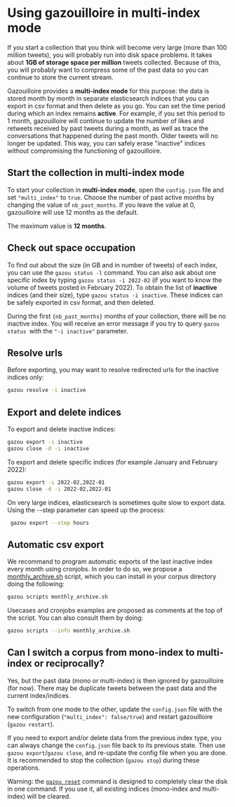 # Using gazouilloire in multi-index mode

If you start a collection that you think will become very large (more than 100 million tweets), 
you will probably run into disk space problems. It takes about **1GB of storage space per million** tweets collected. 
Because of this, you will probably want to compress some of the past data so you can continue to store the current stream. 

Gazouilloire provides a **multi-index mode** for this purpose: 
the data is stored month by month in separate elasticsearch indices that you can export in csv format and then 
delete as you go. You can set the time period during which an index remains **active**. 
For example, if you set this period to 1 month, gazouilloire will continue to update the number of likes and retweets 
received by past tweets during a month, as well as trace the conversations that happened during the past month. 
Older tweets will no longer be updated. This way, you can safely erase "inactive" indices without compromising the 
functioning of gazouilloire.

## Start the collection in multi-index mode
To start your collection in **multi-index mode**, open the `config.json` file and set `"multi_index"` to `true`.
Choose the number of past active months by changing the value of `nb_past_months`. If you leave the value at 0, 
gazouilloire will use 12 months as the default.

The maximum value is **12 months**.

## Check out space occupation
To find out about the size (in GB and in number of tweets) of each index, you can use the `gazou status -l` command.
You can also ask about one specific index by typing `gazou status -i 2022-02` (if you want to know the volume of 
tweets posted in February 2022). To obtain the list of **inactive** indices (and their size), type 
`gazou status -i inactive`. These indices can be safely exported in csv format, and then deleted.

During the first `{nb_past_months}` months of your collection, there will be no inactive
index. You will receive an error message if you try to query `gazou status `with the `"-i inactive"` parameter.

## Resolve urls
Before exporting, you may want to resolve redirected urls for the inactive indices only:
```bash
gazou resolve -i inactive
```

## Export and delete indices
To export and delete inactive indices:
```bash
gazou export -i inactive
gazou close -d -i inactive
```

To export and delete specific indices (for example January and February 2022):
```bash
gazou export -i 2022-02,2022-01
gazou close -d -i 2022-02,2022-01
```

On very large indices, elasticsearch is sometimes quite slow to export data. 
Using the --step parameter can speed up the process:
```bash
 gazou export --step hours
```

## Automatic csv export
We recommand to program automatic exports of the last inactive index every month using cronjobs. 
In order to do so, we propose a [monthly_archive.sh](/gazouilloire/scripts/monthly_archive.sh) script, which you can install in your corpus directory doing the following:
```bash
gazou scripts monthly_archive.sh
```
Usecases and cronjobs examples are proposed as comments at the top of the script. You can also consult them by doing:
```bash
gazou scripts --info monthly_archive.sh
```

## Can I switch a corpus from mono-index to multi-index or reciprocally?
Yes, but the past data (mono or multi-index) is then ignored by gazouilloire (for now). 
There may be duplicate tweets between the past data and the current index/indices.

To switch from one mode to the other, update the `config.json` file with the new configuration
(`"multi_index": false/true`) and restart gazouilloire (`gazou restart`). 

If you need to export and/or delete data from the previous index type, you can always change the `config.json` file back 
to its previous state. Then use `gazou export`/`gazou close`, and re-update the config file when you are done.
It is recommended to stop the collection (`gazou stop`) during these operations. 

Warning: the [`gazou reset`](../README.md#reset) command is designed to completely clear the disk in one command. If you use it,
all existing indices (mono-index and multi-index) will be cleared.

